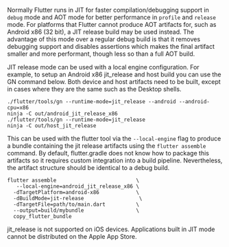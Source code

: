 Normally Flutter runs in JIT for faster compilation/debugging support in `debug` mode and AOT mode for better performance in `profile` and `release` mode. For platforms that Flutter cannot produce AOT artifacts for, such as Android x86 (32 bit), a JIT release build may be used instead. The advantage of this mode over a regular debug build is that it removes debugging support and disables assertions which makes the final artifact smaller and more performant, though less so than a full AOT build.


JIT release mode can be used with a local engine configuration. For example, to setup an Android x86 jit_release and host build you can use the GN command below. Both device and host artifacts need to be built, except in cases where they are the same such as the Desktop shells.

```
./flutter/tools/gn --runtime-mode=jit_release --android --android-cpu=x86
ninja -C out/android_jit_release_x86
./flutter/tools/gn --runtime-mode=jit_release 
ninja -C out/host_jit_release
```

This can be used with the flutter tool via the `--local-engine` flag to produce a bundle containing the jit release artifacts using the `flutter assemble` command. By default, flutter.gradle does not know how to package this artifacts so it requires custom integration into a build pipeline. Nevertheless, the artifact structure should be identical to a debug build.

```
flutter assemble                          \
   --local-engine=android_jit_release_x86 \
  -dTargetPlatform=android-x86            \
  -dBuildMode=jit-release                  \
  -dTargetFile=path/to/main.dart          \
  --output=build/mybundle                 \
  copy_flutter_bundle

```

jit_release is not supported on iOS devices. Applications built in JIT mode cannot be distributed on the Apple App Store.